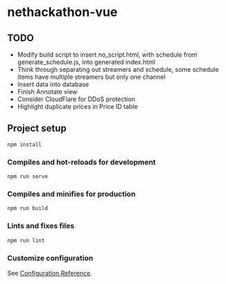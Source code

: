 # nethackathon-vue

## TODO
- Modify build script to insert no_script.html, with schedule from generate_schedule.js, into generated index.html
- Think through separating out streamers and schedule, some schedule items have multiple streamers but only one channel 
- Insert data into database
- Finish Annotate view
- Consider CloudFlare for DDoS protection
- Highlight duplicate prices in Price ID table

## Project setup
```
npm install
```

### Compiles and hot-reloads for development
```
npm run serve
```

### Compiles and minifies for production
```
npm run build
```

### Lints and fixes files
```
npm run lint
```

### Customize configuration
See [Configuration Reference](https://cli.vuejs.org/config/).
